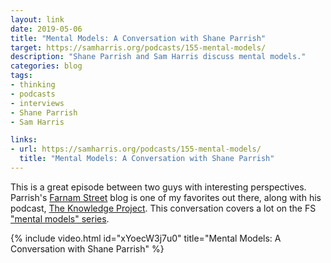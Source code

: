 ```yaml
---
layout: link
date: 2019-05-06
title: "Mental Models: A Conversation with Shane Parrish"
target: https://samharris.org/podcasts/155-mental-models/
description: "Shane Parrish and Sam Harris discuss mental models."
categories: blog
tags:
- thinking
- podcasts
- interviews
- Shane Parrish
- Sam Harris

links:
- url: https://samharris.org/podcasts/155-mental-models/
  title: "Mental Models: A Conversation with Shane Parrish"
---
```


This is a great episode between two guys with interesting perspectives. Parrish's [Farnam Street](https://fs.blog/blog/) blog is one of my favorites out there, along with his podcast, [The Knowledge Project](https://fs.blog/the-knowledge-project/). This conversation covers a lot on the FS ["mental models" series](https://fs.blog/mental-models/).

{% include video.html id="xYoecW3j7u0" title="Mental Models: A Conversation with Shane Parrish" %}
